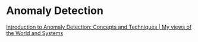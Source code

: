 # Anomaly Detection

[Introduction to Anomaly Detection: Concepts and Techniques \| My views of the World and Systems](https://iwringer.wordpress.com/2015/11/17/anomaly-detection-concepts-and-techniques/)

